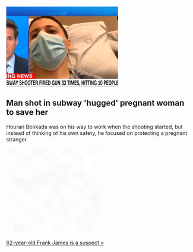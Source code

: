 
![Man shot in subway 'hugged' pregnant woman to save her](./20220413175859.png)
## Man shot in subway 'hugged' pregnant woman to save her

Hourari Benkada was on his way to work when the shooting started, but instead of thinking of his own safety, he focused on protecting a pregnant stranger.

![pic](../square_bg.png)

[62-year-old Frank James is a suspect »](https://www.yahoo.com/entertainment/man-shot-in-nyc-subway-shooting-says-he-hugged-a-pregnant-woman-to-protect-her-062327586.html)
